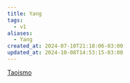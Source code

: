 ```yaml
---
title: Yang
tags:
  - v1
aliases:
  - Yang
created_at: 2024-07-10T21:18:06-03:00
updated_at: 2024-10-08T14:53:15-03:00
---
```


[Taoismo](../../../../atomos/2024/07/10/Taoismo.md)

